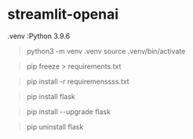 # streamlit-openai


.venv :Python 3.9.6

> python3 -m venv .venv
>source .venv/bin/activate

> pip freeze > requirements.txt 

>pip install -r requiremenssss.txt

>pip install flask

>pip install --upgrade flask

>pip uninstall flask
